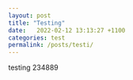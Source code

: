 ```yaml
---
layout: post
title: "Testing"
date:   2022-02-12 13:13:27 +1100
categories: test
permalink: /posts/testi/
---
```

testing 234889
